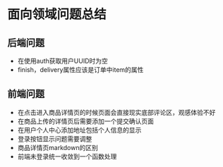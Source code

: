 # 面向领域问题总结
## 后端问题
+ 在使用auth获取用户UUID时为空
+ finish，delivery属性应该是订单中item的属性

## 前端问题
+ 在点击进入商品详情页的时候页面会直接现实底部评论区，观感体验不好
+ 在商品上传的详情页后需要添加一个提交确认页面
+ 在用户个人中心添加地址包括个人信息的显示
+ 登录按钮显示问题需要调整
+ 商品详情页markdown的区别
+ 前端未登录统一收敛到一个函数处理